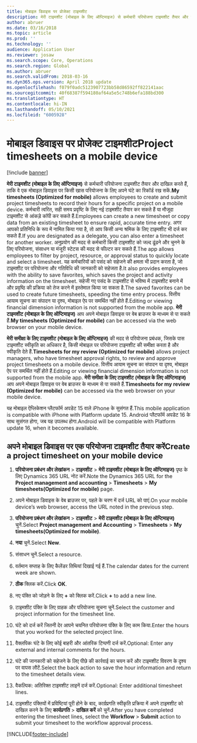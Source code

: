 ```yaml
---
title: मोबाइल डिवाइस पर प्रोजेक्ट टाइमशीट
description: मेरी टाइमशीट (मोबाइल के लिए ऑप्टिमाइज) से कर्मचारी परियोजना टाइमशीट तैयार और दाखिल करते हैं, ताकि वे एक मोबाइल डिवाइस पर किसी खास परियोजना के लिए अपने घंटे का रिकॉर्ड रख सकें.
author: abruer
ms.date: 03/16/2018
ms.topic: article
ms.prod: ''
ms.technology: ''
audience: Application User
ms.reviewer: josaw
ms.search.scope: Core, Operations
ms.search.region: Global
ms.author: abruer
ms.search.validFrom: 2018-03-16
ms.dyn365.ops.version: April 2018 update
ms.openlocfilehash: f079f0adc5123907723bb58d86592ff822141aac
ms.sourcegitcommit: 40f68387f594180af64a5e5c748b6efa188bd300
ms.translationtype: HT
ms.contentlocale: hi-IN
ms.lasthandoff: 05/10/2021
ms.locfileid: "6005928"
---
```

# <a name="project-timesheets-on-a-mobile-device"></a><span data-ttu-id="30da8-103">मोबाइल डिवाइस पर प्रोजेक्ट टाइमशीट</span><span class="sxs-lookup"><span data-stu-id="30da8-103">Project timesheets on a mobile device</span></span>

[!include [banner](../includes/banner.md)]

<span data-ttu-id="30da8-104">**मेरी टाइमशीट (मोबाइल के लिए ऑप्टिमाइज)** से कर्मचारी परियोजना टाइमशीट तैयार और दाखिल करते हैं, ताकि वे एक मोबाइल डिवाइस पर किसी खास परियोजना के लिए अपने घंटे का रिकॉर्ड रख सकें.</span><span class="sxs-lookup"><span data-stu-id="30da8-104">**My timesheets (Optimized for mobile)** allows employees to create and submit project timesheets to record their hours for a specific project on a mobile device.</span></span> <span data-ttu-id="30da8-105">कर्मचारी त्वरित, सही समय प्रवृष्टि के लिए नई टाइमशीट तैयार कर सकते हैं या मौजूदा टाइमशीट से आंकड़े कॉपी कर सकते हैं.</span><span class="sxs-lookup"><span data-stu-id="30da8-105">Employees can create a new timesheet or copy data from an existing timesheet to ensure rapid, accurate time entry.</span></span> <span data-ttu-id="30da8-106">अगर आपको प्रतिनिधि के रूप में नामित किया गया है, तो आप किसी अन्य श्रमिक के लिए टाइमशीट भी दर्ज कर सकते हैं.</span><span class="sxs-lookup"><span data-stu-id="30da8-106">If you are designated as a delegate, you can also enter a timesheet for another worker.</span></span> <span data-ttu-id="30da8-107">अनुप्रयोग की मदद से कर्मचारी किसी टाइमशीट को जल्द ढूंढने और चुनने के लिए परियोजना, संसाधन या मंजूरी स्टेटस की मदद से फील्टर कर सकते हैं.</span><span class="sxs-lookup"><span data-stu-id="30da8-107">The app allows employees to filter by project, resource, or approval status to quickly locate and select a timesheet.</span></span> <span data-ttu-id="30da8-108">यह कर्मचारियों को पसंद को सहेजने की क्षमता भी प्रदान करता है, जो टाइमशीट पर परियोजना और गतिविधि की जानकारी को सहेजता है.</span><span class="sxs-lookup"><span data-stu-id="30da8-108">It also provides employees with the ability to save favorites, which saves the project and activity information on the timesheet.</span></span> <span data-ttu-id="30da8-109">सहेजी गए पसंद के टाइमशीट से भविष्य में टाइमशीट बनाने में और प्रवृष्ठि की प्रक्रिया को तेज करने में इस्तेमाल किया जा सकता है.</span><span class="sxs-lookup"><span data-stu-id="30da8-109">The saved favorites can be used to create future timesheets, speeding the time entry process.</span></span> <span data-ttu-id="30da8-110">वित्तीय आयाम सूचना का संपादन या दृश्य, मोबाइल ऐप पर समर्थित नहीं होते हैं.</span><span class="sxs-lookup"><span data-stu-id="30da8-110">Editing or viewing financial dimension information is not supported from the mobile app.</span></span> <span data-ttu-id="30da8-111">**मेरी टाइमशीट (मोबाइल के लिए ऑप्टिमाइज)** आप अपने मोबाइल डिवाइस पर वेब ब्राउजर के माध्यम से पा सकते हैं.</span><span class="sxs-lookup"><span data-stu-id="30da8-111">**My timesheets (Optimized for mobile)** can be accessed via the web browser on your mobile device.</span></span>

<span data-ttu-id="30da8-112">**मेरी समीक्षा के लिए टाइमशीट (मोबाइल के लिए ऑप्टिमाइज)** की मदद से परियोजना प्रबंधक, जिसके पास टाइमशीट स्वीकृति का अधिकार है, किसी मोबाइल पर परियोजना टाइमशीट की समीक्षा करता है और स्वीकृति देते हैं.</span><span class="sxs-lookup"><span data-stu-id="30da8-112">**Timesheets for my review (Optimized for mobile)** allows project managers, who have timesheet approval rights, to review and approve project timesheets on a mobile device.</span></span> <span data-ttu-id="30da8-113">वित्तीय आयाम सूचना का संपादन या दृश्य, मोबाइल ऐप पर समर्थित नहीं होते हैं.</span><span class="sxs-lookup"><span data-stu-id="30da8-113">Editing or viewing financial dimension information is not supported from the mobile app.</span></span> <span data-ttu-id="30da8-114">**मेरी समीक्षा के लिए टाइमशीट (मोबाइल के लिए ऑप्टिमाइज)** आप अपने मोबाइल डिवाइस पर वेब ब्राउजर के माध्यम से पा सकते हैं.</span><span class="sxs-lookup"><span data-stu-id="30da8-114">**Timesheets for my review (Optimized for mobile)** can be accessed via the web browser on your mobile device.</span></span>

<span data-ttu-id="30da8-115">यह मोबाइल ऐप्लिकेशन प्लैटफॉर्म अपडेट 15 वाले iPhone के सुसंगत हैं.</span><span class="sxs-lookup"><span data-stu-id="30da8-115">This mobile application is compatible with iPhone with Platform update 15.</span></span>
<span data-ttu-id="30da8-116">Android प्लैटफॉर्म अपडेट 16 के साथ सुसंगत होगा, जब यह उपलब्ध होगा.</span><span class="sxs-lookup"><span data-stu-id="30da8-116">Android will be compatible with Platform update 16, when it becomes available.</span></span>

## <a name="create-a-project-timesheet-on-your-mobile-device"></a><span data-ttu-id="30da8-117">अपने मोबाइल डिवाइस पर एक परियोजना टाइमशीट तैयार करें</span><span class="sxs-lookup"><span data-stu-id="30da8-117">Create a project timesheet on your mobile device</span></span>

1.  <span data-ttu-id="30da8-118">**परियोजना प्रबंधन और लेखांकन** \> **टाइमशीट** \> **मेरी टाइमशीट (मोबाइल के लिए ऑप्टिमाइज)** पृष्‍ठ के लिए Dynamics 365 URL नोट करें.</span><span class="sxs-lookup"><span data-stu-id="30da8-118">Note the Dynamics 365 URL for the **Project management and accounting** \> **Timesheets** \> **My timesheets(Optimized for mobile)** page.</span></span>

2.  <span data-ttu-id="30da8-119">अपने मोबाइल डिवाइस के वेब ब्राउजर पर, पहले के चरण में दर्ज URL को पाएं.</span><span class="sxs-lookup"><span data-stu-id="30da8-119">On your mobile device’s web browser, access the URL noted in the previous step.</span></span>
 
3.  <span data-ttu-id="30da8-120">**परियोजना प्रबंधन और लेखांकन** \> **टाइमशीट** \> **मेरी टाइमशीट (मोबाइल के लिए ऑप्टिमाइज)** चुनें.</span><span class="sxs-lookup"><span data-stu-id="30da8-120">Select **Project management and Accounting** \> **Timesheets** \> **My timesheets(Optimized for mobile)**.</span></span>

4.  <span data-ttu-id="30da8-121">**नया** चुनें.</span><span class="sxs-lookup"><span data-stu-id="30da8-121">Select **New**.</span></span>

5.  <span data-ttu-id="30da8-122">संसाधन चुनें.</span><span class="sxs-lookup"><span data-stu-id="30da8-122">Select a resource.</span></span>

6.  <span data-ttu-id="30da8-123">वर्तमान सप्ताह के लिए कैलेंडर तिथियां दिखाई गई हैं.</span><span class="sxs-lookup"><span data-stu-id="30da8-123">The calendar dates for the current week are shown.</span></span>

7.  <span data-ttu-id="30da8-124">**ठीक** क्लिक करें.</span><span class="sxs-lookup"><span data-stu-id="30da8-124">Click **OK**.</span></span>

8.  <span data-ttu-id="30da8-125">नए पंक्ति को जोड़ने के लिए **+** को क्लिक करें.</span><span class="sxs-lookup"><span data-stu-id="30da8-125">Click **+** to add a new line.</span></span>

9.  <span data-ttu-id="30da8-126">टाइमशीट पंक्ति के लिए ग्राहक और परियोजना सूचना चुनें.</span><span class="sxs-lookup"><span data-stu-id="30da8-126">Select the customer and project information for the timesheet line.</span></span>

10. <span data-ttu-id="30da8-127">घंटे को दर्ज करें जितनी देर आपने चयनित परियोजना पंक्ति के लिए काम किया.</span><span class="sxs-lookup"><span data-stu-id="30da8-127">Enter the hours that you worked for the selected project line.</span></span>

11. <span data-ttu-id="30da8-128">वैक्लपिकः घंटे के लिए कोई बाहरी और आंतरिक टिप्पणी दर्ज करें.</span><span class="sxs-lookup"><span data-stu-id="30da8-128">Optional: Enter any external and internal comments for the hours.</span></span>

12. <span data-ttu-id="30da8-129">घंटे की जानकारी को सहेजने के लिए पीछे की कार्रवाई का चयन करें और टाइमशीट विवरण के दृश्य पर वापस लौटें.</span><span class="sxs-lookup"><span data-stu-id="30da8-129">Select the back action to save the hour information and return to the timesheet details view.</span></span>

13. <span data-ttu-id="30da8-130">वैकल्पिक: अतिरिक्त टाइमशीट लाइनें दर्ज करें.</span><span class="sxs-lookup"><span data-stu-id="30da8-130">Optional: Enter additional timesheet lines.</span></span>

14. <span data-ttu-id="30da8-131">टाइमशीट पंक्तियों में प्रविष्टियां पूरी होने के बाद, कार्य़प्रगति स्वीकृति प्रक्रिया में अपने टाइमशीट को दाखिल करने के लिए **कार्यप्रगति** \> **दाखिल करें** को चुनें.</span><span class="sxs-lookup"><span data-stu-id="30da8-131">After you have completed entering the timesheet lines, select the **Workflow** \> **Submit** action to submit your timesheet to the workflow approval process.</span></span>


[!INCLUDE[footer-include](../includes/footer-banner.md)]